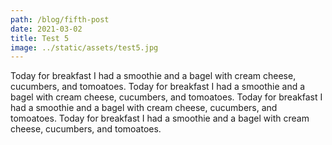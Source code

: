 ```yaml
---
path: /blog/fifth-post
date: 2021-03-02
title: Test 5
image: ../static/assets/test5.jpg
---
```

Today for breakfast I had a smoothie and a bagel with cream cheese, cucumbers, and tomoatoes. 
Today for breakfast I had a smoothie and a bagel with cream cheese, cucumbers, and tomoatoes. 
Today for breakfast I had a smoothie and a bagel with cream cheese, cucumbers, and tomoatoes. 
Today for breakfast I had a smoothie and a bagel with cream cheese, cucumbers, and tomoatoes. 

